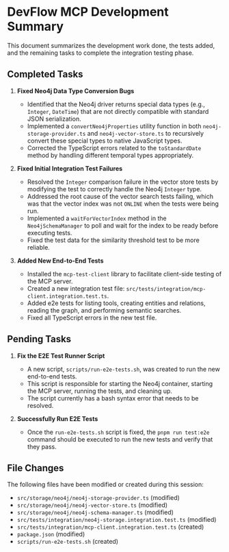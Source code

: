 # DevFlow MCP Development Summary

This document summarizes the development work done, the tests added, and the remaining tasks to complete the integration testing phase.

## Completed Tasks

1.  **Fixed Neo4j Data Type Conversion Bugs**
    *   Identified that the Neo4j driver returns special data types (e.g., `Integer`, `DateTime`) that are not directly compatible with standard JSON serialization.
    *   Implemented a `convertNeo4jProperties` utility function in both `neo4j-storage-provider.ts` and `neo4j-vector-store.ts` to recursively convert these special types to native JavaScript types.
    *   Corrected the TypeScript errors related to the `toStandardDate` method by handling different temporal types appropriately.

2.  **Fixed Initial Integration Test Failures**
    *   Resolved the `Integer` comparison failure in the vector store tests by modifying the test to correctly handle the Neo4j `Integer` type.
    *   Addressed the root cause of the vector search tests failing, which was that the vector index was not `ONLINE` when the tests were being run.
    *   Implemented a `waitForVectorIndex` method in the `Neo4jSchemaManager` to poll and wait for the index to be ready before executing tests.
    *   Fixed the test data for the similarity threshold test to be more reliable.

3.  **Added New End-to-End Tests**
    *   Installed the `mcp-test-client` library to facilitate client-side testing of the MCP server.
    *   Created a new integration test file: `src/tests/integration/mcp-client.integration.test.ts`.
    *   Added e2e tests for listing tools, creating entities and relations, reading the graph, and performing semantic searches.
    *   Fixed all TypeScript errors in the new test file.

## Pending Tasks

1.  **Fix the E2E Test Runner Script**
    *   A new script, `scripts/run-e2e-tests.sh`, was created to run the new end-to-end tests.
    *   This script is responsible for starting the Neo4j container, starting the MCP server, running the tests, and cleaning up.
    *   The script currently has a bash syntax error that needs to be resolved.

2.  **Successfully Run E2E Tests**
    *   Once the `run-e2e-tests.sh` script is fixed, the `pnpm run test:e2e` command should be executed to run the new tests and verify that they pass.

## File Changes

The following files have been modified or created during this session:

*   `src/storage/neo4j/neo4j-storage-provider.ts` (modified)
*   `src/storage/neo4j/neo4j-vector-store.ts` (modified)
*   `src/storage/neo4j/neo4j-schema-manager.ts` (modified)
*   `src/tests/integration/neo4j-storage.integration.test.ts` (modified)
*   `src/tests/integration/mcp-client.integration.test.ts` (created)
*   `package.json` (modified)
*   `scripts/run-e2e-tests.sh` (created)
